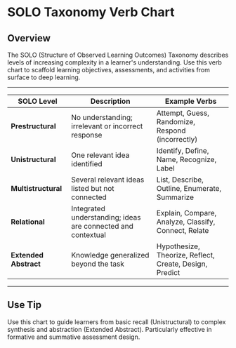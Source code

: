 # SOLO Taxonomy Verb Chart

## Overview

The SOLO (Structure of Observed Learning Outcomes) Taxonomy describes levels of increasing complexity in a learner's understanding. Use this verb chart to scaffold learning objectives, assessments, and activities from surface to deep learning.

---

| SOLO Level            | Description                                                  | Example Verbs                                                  |
|-----------------------|--------------------------------------------------------------|-----------------------------------------------------------------|
| **Prestructural**     | No understanding; irrelevant or incorrect response           | Attempt, Guess, Randomize, Respond (incorrectly)                |
| **Unistructural**     | One relevant idea identified                                  | Identify, Define, Name, Recognize, Label                        |
| **Multistructural**   | Several relevant ideas listed but not connected              | List, Describe, Outline, Enumerate, Summarize                   |
| **Relational**        | Integrated understanding; ideas are connected and contextual | Explain, Compare, Analyze, Classify, Connect, Relate            |
| **Extended Abstract** | Knowledge generalized beyond the task                        | Hypothesize, Theorize, Reflect, Create, Design, Predict         |

---

## Use Tip

Use this chart to guide learners from basic recall (Unistructural) to complex synthesis and abstraction (Extended Abstract). Particularly effective in formative and summative assessment design.
